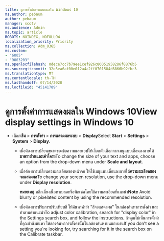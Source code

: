 ```yaml
---
title: ดูการตั้งค่าการแสดงผลใน Windows 10
ms.author: pebaum
author: pebaum
manager: scotv
ms.audience: Admin
ms.topic: article
ROBOTS: NOINDEX, NOFOLLOW
localization_priority: Priority
ms.collection: Adm_O365
ms.custom:
- "6005"
- "9003203"
ms.openlocfilehash: 0dece7cc7b79ee1cef926c80051958286f8876b5
ms.sourcegitcommit: 32e3ea6af00e012a4a2ff0701584d6866b92fbc3
ms.translationtype: MT
ms.contentlocale: th-TH
ms.lasthandoff: 07/14/2020
ms.locfileid: "45141789"
---
```

# <a name="view-display-settings-in-windows-10"></a><span data-ttu-id="86b8a-102">ดูการตั้งค่าการแสดงผลใน Windows 10</span><span class="sxs-lookup"><span data-stu-id="86b8a-102">View display settings in Windows 10</span></span>

- <span data-ttu-id="86b8a-103">เลือก**เริ่ม**   >  **การตั้งค่า**   >  **การแสดงผลระบบ**  >  **Display**</span><span class="sxs-lookup"><span data-stu-id="86b8a-103">Select **Start**  > **Settings**  > **System** > **Display**.</span></span>
    -  <span data-ttu-id="86b8a-104">เมื่อต้องการเปลี่ยนขนาดของข้อความและแอปให้เลือกตัวเลือกจากเมนูแบบเลื่อนลงภายใต้**มาตราส่วนและเค้าโครง**</span><span class="sxs-lookup"><span data-stu-id="86b8a-104">To change the size of your text and apps, choose an option from the drop-down menu under  **Scale and layout**.</span></span>
    - <span data-ttu-id="86b8a-105">เมื่อต้องการเปลี่ยนความละเอียดของหน้าจอ ให้ใช้เมนูแบบเลื่อนลงภายใต้**ความละเอียดของจอแสดงผล**</span><span class="sxs-lookup"><span data-stu-id="86b8a-105">To change your screen resolution, use the drop-down menu under **Display resolution**.</span></span>
     
      <span data-ttu-id="86b8a-106">**หมายเหตุ** หลีกเลี่ยงเนื้อหาเบลอหรือพิกเซลโดยใช้ความละเอียดที่แนะนํา</span><span class="sxs-lookup"><span data-stu-id="86b8a-106">**Note** Avoid blurry or pixelated content by using the recommended resolution.</span></span>
    - <span data-ttu-id="86b8a-107">เมื่อต้องการปรับการปรับเทียบสี ให้ค้นหาคําว่า "สีจอแสดงผล" ในกล่องค้นหาการตั้งค่า และทําตามคําแนะนํา</span><span class="sxs-lookup"><span data-stu-id="86b8a-107">To adjust color calibration, search for "display color" in the Settings search box, and follow the instructions.</span></span> <span data-ttu-id="86b8a-108">ถ้าคุณไม่เห็นการตั้งค่าที่คุณกําลังค้นหา ให้ลองค้นหาการตั้งค่านั้นในกล่องค้นหาบนแถบงาน</span><span class="sxs-lookup"><span data-stu-id="86b8a-108">If you don't see a setting you're looking for, try searching for it in the search box on the Calibrate taskbar.</span></span>